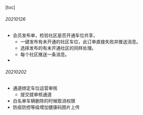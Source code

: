 

[toc]



###### 20210126

- 会员发布单，检验社区是否开通车位共享，
  - 一键发布有未开通的社区车位，此订单直接失败并推送消息。
  - 选择发布的有未开通社区的同样处理。
  - 每个社区推送一条消息。
- 



###### 20210202

- 通道绑定车位运营审核
  - 提交就审核通道
- 白名单车辆删除的时候取消权限
- 防疫防控等级增加健康码图片上传

